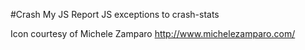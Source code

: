 #Crash My JS
Report JS exceptions to crash-stats

Icon courtesy of Michele Zamparo http://www.michelezamparo.com/
